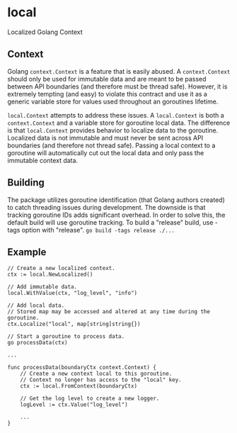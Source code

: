 # local

Localized Golang Context

## Context

Golang `context.Context` is a feature that is easily abused. A `context.Context` should only be used for immutable data and are meant to be passed between API boundaries (and therefore must be thread safe). However, it is extremely tempting (and easy) to violate this contract and use it as a generic variable store for values used throughout an goroutines lifetime. 

`local.Context` attempts to address these issues. A `local.Context` is both a `context.Context` and a variable store for goroutine local data. The difference is that `local.Context` provides behavior to localize data to the goroutine. Localized data is not immutable and must never be sent across API boundaries (and therefore not thread safe). Passing a local context to a goroutine will automatically cut out the local data and only pass the immutable context data.

## Building

The package utilizes goroutine identification (that Golang authors created) to catch threading issues during development. The downside is that tracking goroutine IDs adds significant overhead. In order to solve this, the default build will use goroutine tracking. To build a "release" build, use -tags option with "release".
`go build -tags release ./...`

## Example

```
// Create a new localized context.
ctx := local.NewLocalized()

// Add immutable data.
local.WithValue(ctx, "log_level", "info")

// Add local data.
// Stored map may be accessed and altered at any time during the goroutine.
ctx.Localize("local", map[string]string{})

// Start a goroutine to process data.
go processData(ctx)

...

func processData(boundaryCtx context.Context) {
    // Create a new context local to this goroutine.
    // Context no longer has access to the "local" key.
    ctx := local.FromContext(boundaryCtx)

    // Get the log level to create a new logger.
    logLevel := ctx.Value("log_level")

    ...
}
```